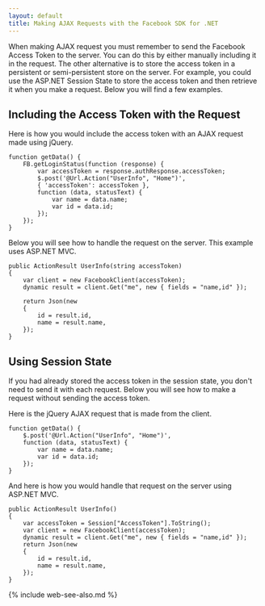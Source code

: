```yaml
---
layout: default
title: Making AJAX Requests with the Facebook SDK for .NET
---
```


When making AJAX request you must remember to send the Facebook Access Token to the server. You can do this by either manually including it in the request. The other alternative is to store the access token in a persistent or semi-persistent store on the server. For example, you could use the ASP.NET Session State to store the access token and then retrieve it when you make a request. Below you will find a few examples.

## Including the Access Token with the Request

Here is how you would include the access token with an AJAX request made using jQuery.

	function getData() {
		FB.getLoginStatus(function (response) {
			var accessToken = response.authResponse.accessToken;
			$.post('@Url.Action("UserInfo", "Home")',
			{ 'accessToken': accessToken },
			function (data, statusText) {
				var name = data.name;
				var id = data.id;
			});
		});
	}

Below you will see how to handle the request on the server. This example uses ASP.NET MVC.

	public ActionResult UserInfo(string accessToken)
	{
		var client = new FacebookClient(accessToken);
		dynamic result = client.Get("me", new { fields = "name,id" });

		return Json(new
		{
			id = result.id,
			name = result.name,
		});
	}

## Using Session State

If you had already stored the access token in the session state, you don't need to send it with each request. Below you will see how to make a request without sending the access token.

Here is the jQuery AJAX request that is made from the client.

	function getData() {
		$.post('@Url.Action("UserInfo", "Home")',
		function (data, statusText) {
			var name = data.name;
			var id = data.id;
		});
	}

And here is how you would handle that request on the server using ASP.NET MVC.

	public ActionResult UserInfo()
	{
		var accessToken = Session["AccessToken"].ToString();
		var client = new FacebookClient(accessToken);
		dynamic result = client.Get("me", new { fields = "name,id" });
		return Json(new
		{
			id = result.id,
			name = result.name,
		});
	}

{% include web-see-also.md %}